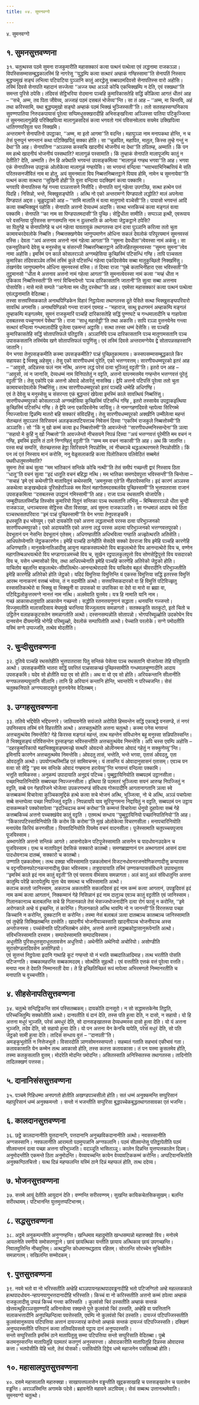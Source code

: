 ```yaml
---
title: ०४. सुमनवग्गो

---
```

४. सुमनवग्गो  


## १. सुमनसुत्तवण्णना

३१. चतुत्थस्स पठमे सुमना राजकुमारीति महासक्कारं कत्वा पत्थनं पत्थेत्वा एवं लद्धनामा राजकञ्ञा। विपस्सिसम्मासम्बुद्धकालस्मिं हि नागरेसु ‘‘युद्धम्पि कत्वा सत्थारं अम्हाकं गण्हिस्सामा’’ति सेनापतिं निस्साय बुद्धप्पमुखं सङ्घं लभित्वा पटिपाटिया पुञ्ञानि कातुं आरद्धेसु सब्बपठमदिवसो सेनापतिस्स वारो अहोसि। तस्मिं दिवसे सेनापति महादानं सज्जेत्वा ‘‘अज्ज यथा अञ्ञो कोचि एकभिक्खम्पि न देति, एवं रक्खथा’’ति समन्ता पुरिसे ठपेसि। तंदिवसं सेट्ठिभरिया रोदमाना पञ्चहि कुमारिकासतेहि सद्धिं कीळित्वा आगतं धीतरं आह – ‘‘सचे, अम्म, तव पिता जीवेय्य, अज्जाहं पठमं दसबलं भोजेय्य’’न्ति। सा तं आह – ‘‘अम्म, मा चिन्तयि, अहं तथा करिस्सामि, यथा बुद्धप्पमुखो सङ्घो अम्हाकं पठमं भिक्खं भुञ्जिस्सती’’ति। ततो सतसहस्सग्घनिकाय सुवण्णपातिया निरुदकपायासं पूरेत्वा सप्पिमधुसक्खरादीहि अभिसङ्खरित्वा अञ्ञिस्सा पातिया पटिकुज्जित्वा तं सुमनमालागुळेहि परिक्खिपित्वा मालागुळसदिसं कत्वा भगवतो गामं पविसनवेलाय सयमेव उक्खिपित्वा धातिगणपरिवुता घरा निक्खमि।  
अन्तरामग्गे सेनापतिनो उपट्ठाका, ‘‘अम्म, मा इतो आगमा’’ति वदन्ति। महापुञ्ञा नाम मनापकथा होन्ति, न च तेसं पुनप्पुनं भणन्तानं कथा पटिक्खिपितुं सक्का होति। सा ‘‘चूळपित, महापित, मातुल, किस्स तुम्हे गन्तुं न देथा’’ति आह। सेनापतिना ‘‘अञ्ञस्स कस्सचि खादनीयं भोजनीयं मा देथा’’ति ठपितम्ह, अम्माति। किं पन मम हत्थे खादनीयं भोजनीयं पस्सथाति? मालागुळं पस्सामाति। किं तुम्हाकं सेनापति मालापूजम्पि कातुं न देतीति? देति, अम्माति। तेन हि अपेथाति भगवन्तं उपसङ्कमित्वा ‘‘मालागुळं गण्हथ भगवा’’ति आह। भगवा एकं सेनापतिस्स उपट्ठाकं ओलोकेत्वा मालागुळं गण्हापेसि। सा भगवन्तं वन्दित्वा ‘‘भवाभवाभिनिब्बत्तियं मे सति परितस्सनजीवितं नाम मा होतु, अयं सुमनमाला विय निब्बत्तनिब्बत्तट्ठाने पियाव होमि, नामेन च सुमनायेवा’’ति पत्थनं कत्वा सत्थारा ‘‘सुखिनी होही’’ति वुत्ता वन्दित्वा पदक्खिणं कत्वा पक्कामि।  
भगवापि सेनापतिस्स गेहं गन्त्वा पञ्ञत्तासने निसीदि। सेनापति यागुं गहेत्वा उपगञ्छि, सत्था हत्थेन पत्तं पिदहि। निसिन्नो, भन्ते, भिक्खुसङ्घोति । अत्थि नो एको अन्तरामग्गे पिण्डपातो लद्धोति? मालं अपनेत्वा पिण्डपातं अद्दस। चूळुपट्ठाको आह – ‘‘सामि मालाति मं वत्वा मातुगामो वञ्चेसी’’ति। पायासो भगवन्तं आदिं कत्वा सब्बभिक्खूनं पहोसि। सेनापति अत्तनो देय्यधम्मं अदासि। सत्था भत्तकिच्चं कत्वा मङ्गलं वत्वा पक्कामि। सेनापति ‘‘का नाम सा पिण्डपातमदासी’’ति पुच्छि। सेट्ठिधीता सामीति। सप्पञ्ञा इत्थी, एवरूपाय घरे वसन्तिया पुरिसस्स सग्गसम्पत्ति नाम न दुल्लभाति कं आनेत्वा जेट्ठकट्ठाने ठपेसि?  
सा पितुगेहे च सेनापतिगेहे च धनं गहेत्वा यावतायुकं तथागतस्स दानं दत्वा पुञ्ञानि करित्वा ततो चुता कामावचरदेवलोके निब्बत्ति। निब्बत्तक्खणेयेव जाणुप्पमाणेन ओधिना सकलं देवलोकं परिपूरयमानं सुमनवस्सं वस्सि। देवता ‘‘अयं अत्तनाव अत्तनो नामं गहेत्वा आगता’’ति ‘‘सुमना देवधीता’’त्वेवस्सा नामं अकंसु। सा एकनवुतिकप्पे देवेसु च मनुस्सेसु च संसरन्ती निब्बत्तनिब्बत्तट्ठाने अविजहितसुमनवस्सा ‘‘सुमना सुमना’’त्वेव नामा अहोसि। इमस्मिं पन काले कोसलरञ्ञो अग्गमहेसिया कुच्छिस्मिं पटिसन्धिं गण्हि। तापि पञ्चसता कुमारिका तंदिवसञ्ञेव तस्मिं तस्मिं कुले पटिसन्धिं गहेत्वा एकदिवसेयेव सब्बा मातुकुच्छितो निक्खमिंसु। तंखणंयेव जाणुप्पमाणेन ओधिना सुमनवस्सं वस्सि। तं दिस्वा राजा ‘‘पुब्बे कताभिनीहारा एसा भविस्सती’’ति तुट्ठमानसो ‘‘धीता मे अत्तनाव अत्तनो नामं गहेत्वा आगता’’ति सुमनात्वेवस्सा नामं कत्वा ‘‘मय्हं धीता न एकिकाव निब्बत्तिस्सती’’ति नगरं विचिनापेन्तो ‘पञ्च दारिकासतानि जातानी’’ति सुत्वा सब्बा अत्तनाव पोसापेसि। मासे मासे सम्पते ‘‘आनेत्वा मम धीतु दस्सेथा’’ति आह। एवमेसा महासक्कारं कत्वा पत्थनं पत्थेत्वा एवंलद्धनामाति वेदितब्बा।  
तस्सा सत्तवस्सिककाले अनाथपिण्डिकेन विहारं निट्ठापेत्वा तथागतस्स दूते पेसिते सत्था भिक्खुसङ्घपरिवारो सावत्थिं अगमासि। अनाथपिण्डिको गन्त्वा राजानं एवमाह – ‘‘महाराज, सत्थु इधागमनं अम्हाकम्पि मङ्गलं तुम्हाकम्पि मङ्गलमेव, सुमनं राजकुमारिं पञ्चहि दारिकासतेहि सद्धिं पुण्णघटे च गन्धमालादीनि च गाहापेत्वा दसबलस्स पच्चुग्गमनं पेसेथा’’ति। राजा ‘‘साधु महासेट्ठी’’ति तथा अकासि। सापि रञ्ञा वुत्तनयेनेव गन्त्वा सत्थारं वन्दित्वा गन्धमालादीहि पूजेत्वा एकमन्तं अट्ठासि। सत्था तस्सा धम्मं देसेसि। सा पञ्चहि कुमारिकासतेहि सद्धिं सोतापत्तिफले पतिट्ठासि। अञ्ञानिपि पञ्च दारिकासतानि पञ्च मातुगामसतानि पञ्च उपासकसतानि तस्मिंयेव खणे सोतापत्तिफलं पापुणिंसु। एवं तस्मिं दिवसे अन्तरामग्गेयेव द्वे सोतापन्नसहस्सानि जातानि।  
येन भगवा तेनुपसङ्कमीति कस्मा उपसङ्कमीति? पञ्हं पुच्छितुकामताय। कस्सपसम्मासम्बुद्धकाले किर सहायका द्वे भिक्खू अहेसुम्। तेसु एको सारणीयधम्मं पूरेति, एको भत्तग्गवत्तम्। सारणीयधम्मपूरको इतरं आह – ‘‘आवुसो, अदिन्नस्स फलं नाम नत्थि, अत्तना लद्धं परेसं दत्वा भुञ्जितुं वट्टती’’ति। इतरो पन आह – ‘‘आवुसो, त्वं न जानासि, देय्यधम्मं नाम विनिपातेतुं न वट्टति, अत्तनो यापनमत्तमेव गण्हन्तेन भत्तग्गवत्तं पूरेतुं वट्टती’’ति। तेसु एकोपि एकं अत्तनो ओवादे ओतारेतुं नासक्खि। द्वेपि अत्तनो पटिपत्तिं पूरेत्वा ततो चुता कामावचरदेवलोके निब्बत्तिंसु। तत्थ सारणीयधम्मपूरको इतरं पञ्चहि धम्मेहि अधिगण्हि।  
एवं ते देवेसु च मनुस्सेसु च संसरन्ता एकं बुद्धन्तरं खेपेत्वा इमस्मिं काले सावत्थियं निब्बत्तिंसु। सारणीयधम्मपूरको कोसलरञ्ञो अग्गमहेसिया कुच्छिस्मिं पटिसन्धिं गण्हि , इतरो तस्सायेव उपट्ठाकइत्थिया कुच्छिस्मिं पटिसन्धिं गण्हि। ते द्वेपि जना एकदिवसेनेव जायिंसु। ते नामग्गहणदिवसे न्हापेत्वा सिरिगब्भे निपज्जापेत्वा द्विन्नम्पि मातरो बहि सक्कारं संविदहिंसु। तेसु सारणीयधम्मपूरको अक्खीनि उम्मीलेत्वा महन्तं सेतच्छत्तं सुपञ्ञत्तं सिरिसयनं अलङ्कतपटियत्तञ्च निवेसनं दिस्वा ‘‘एकस्मिं राजकुले निब्बत्तोस्मी’’ति अञ्ञासि। सो ‘‘किं नु खो कम्मं कत्वा इध निब्बत्तोस्मी’’ति आवज्जेन्तो ‘‘सारणीयधम्मनिस्सन्देना’’ति ञत्वा ‘‘सहायो मे कुहिं नु खो निब्बत्तो’’ति आवज्जेन्तो नीचसयने निपन्नं दिस्वा ‘‘अयं भत्तग्गवत्तं पूरेमीति मम वचनं न गण्हि, इमस्मिं इदानि तं ठाने निग्गण्हितुं वट्टती’’ति ‘‘सम्म मम वचनं नाकासी’’ति आह। अथ किं जातन्ति। पस्स मय्हं सम्पत्तिं, सेतच्छत्तस्स हेट्ठा सिरिसयने निपन्नोस्मि, त्वं नीचमञ्चे थद्धअत्थरणमत्ते निपन्नोसीति। किं पन त्वं एतं निस्साय मानं करोसि, ननु वेळुसलाकाहि कत्वा पिलोतिकाय पलिवेठितं सब्बमेतं पथवीधातुमत्तमेवाति?  
सुमना तेसं कथं सुत्वा ‘‘मम भातिकानं सन्तिके कोचि नत्थी’’ति तेसं समीपं गच्छन्ती द्वारं निस्साय ठिता ‘‘धातू’’ति वचनं सुत्वा ‘‘इदं धातूति वचनं बहिद्धा नत्थि। मम भातिका समणदेवपुत्ता भविस्सन्ती’’ति चिन्तेत्वा – ‘‘सचाहं ‘इमे एवं कथेन्ती’ति मातापितूनं कथेस्सामि, ‘अमनुस्सा एते’ति नीहरापेस्सन्ति। इदं कारणं अञ्ञस्स अकथेत्वा कङ्खच्छेदकं पुरिसहेरञ्ञिकं मम पितरं महागोतमदसबलंयेव पुच्छिस्सामी’’ति भुत्तपातरासा राजानं उपसङ्कमित्वा ‘‘दसबलस्स उपट्ठानं गमिस्सामी’’ति आह। राजा पञ्च रथसतानि योजापेसि। जम्बुदीपतलस्मिञ्हि तिस्सोव कुमारियो पितूनं सन्तिका पञ्च रथसतानि लभिंसु – बिम्बिसाररञ्ञो धीता चुन्दी राजकञ्ञा, धनञ्चयस्स सेट्ठिस्स धीता विसाखा, अयं सुमना राजकञ्ञाति। सा गन्धमालं आदाय रथे ठिता पञ्चरथसतपरिवारा ‘‘इमं पञ्हं पुच्छिस्सामी’’ति येन भगवा तेनुपसङ्कमि।  
इधस्सूति इध भवेय्युम्। एको दायकोति एको अत्तना लद्धलाभतो परस्स दत्वा परिभुञ्जनको सारणीयधम्मपूरको। एको अदायकोति एको अत्तना लद्धं परस्स अदत्वा परिभुञ्जनको भत्तग्गवत्तपूरको। देवभूतानं पन नेसन्ति देवभूतानं एतेसम्। अधिगण्हातीति अधिभवित्वा गण्हाति अज्झोत्थरति अतिसेति। आधिपतेय्येनाति जेट्ठककारणेन। इमेहि पञ्चहि ठानेहीति सेसदेवे सक्को देवराजा विय इमेहि पञ्चहि कारणेहि अधिगण्हाति। मानुसकेनातिआदीसु आयुना महाकस्सपत्थेरो विय बाकुलत्थेरो विय आनन्दत्थेरो विय च, वण्णेन महागतिम्बअभयत्थेरो विय भण्डागारअमच्चो विय च, सुखेन रट्ठपालकुलपुत्तो विय सोणसेट्ठिपुत्तो विय यसदारको विय च, यसेन धम्मासोको विय, तथा आधिपच्चेनाति इमेहि पञ्चहि कारणेहि अतिरेको जेट्ठको होति।  
याचितोव बहुलन्ति बाकुलत्थेर-सीवलित्थेर-आनन्दत्थेरादयो विय याचितोव बहुलं चीवरादीनि परिभुञ्जतीति इमेहि कारणेहि अतिरेको होति जेट्ठको। यदिदं विमुत्तिया विमुत्तिन्ति यं एकस्स विमुत्तिया सद्धिं इतरस्स विमुत्तिं आरब्भ नानाकरणं वत्तब्बं भवेय्य, तं न वदामीति अत्थो। सत्तवस्सिकदारको वा हि विमुत्तिं पटिविज्झतु वस्ससतिकत्थेरो वा भिक्खु वा भिक्खुनी वा उपासको वा उपासिका वा देवो वा मारो वा ब्रह्मा वा, पटिविद्धलोकुत्तरमग्गे नानत्तं नाम नत्थि। अलमेवाति युत्तमेव। यत्र हि नामाति यानि नाम।  
गच्छं आकासधातुयाति आकासेन गच्छन्तो। सद्धोति रतनत्तयगुणानं सद्धाता। थनयन्ति गज्जन्तो। विज्जुमालीति मालासदिसाय मेघमुखे चरन्तिया विज्जुलताय समन्नागतो। सतक्ककूति सतकूटो, इतो चितो च उट्ठितेन वलाहककूटसतेन समन्नागतोति अत्थो। दस्सनसम्पन्नोति सोतापन्नो। भोगपरिब्यूळ्होति उदकोघेन विय दानवसेन दीयमानेहि भोगेहि परिब्यूळ्हो, देवलोकं सम्पापितोति अत्थो। पेच्चाति परलोके। सग्गे पमोदतीति यस्मिं सग्गे उप्पज्जति, तत्थेव मोदतीति।  


## २. चुन्दीसुत्तवण्णना

३२. दुतिये पञ्चहि रथसतेहीति भुत्तपातरासा पितु सन्तिकं पेसेत्वा पञ्च रथसतानि योजापेत्वा तेहि परिवुताति अत्थो। उपसङ्कमीति भातरा सद्धिं पवत्तितं पञ्हसाकच्छं पुच्छिस्सामीति गन्धमालचुण्णादीनि आदाय उपसङ्कमि। यदेव सो होतीति यदा एव सो होति। अथ वा यो एव सो होति। अरियकन्तानि सीलानीति मग्गफलसम्पयुत्तानि सीलानि। तानि हि अरियानं कन्तानि होन्ति, भवन्तरेपि न परिच्चजन्ति। सेसं चतुक्कनिपाते अग्गप्पसादसुत्ते वुत्तनयेनेव वेदितब्बम्।  


## ३. उग्गहसुत्तवण्णना

३३. ततिये भद्दियेति भद्दियनगरे। जातियावनेति सयंजाते अरोपिते हिमवन्तेन सद्धिं एकाबद्धे वनसण्डे, तं नगरं उपनिस्साय तस्मिं वने विहरतीति अत्थो। अत्तचतुत्थोति अत्तना चतुत्थो। कस्मा पनेस भगवन्तं अत्तचतुत्थंयेव निमन्तेसि? गेहे किरस्स मङ्गलं महन्तं, तत्थ महन्तेन संविधानेन बहू मनुस्सा सन्निपतिस्सन्ति। ते भिक्खुसङ्घं परिविसन्तेन दुस्सङ्गहा भविस्सन्तीति अत्तचतुत्थंयेव निमन्तेसि। अपि चस्स एवम्पि अहोसि – ‘‘दहरकुमारिकायो महाभिक्खुसङ्घमज्झे सत्थरि ओवदन्ते ओलीनमना ओवादं गहेतुं न सक्कुणेय्यु’’न्ति। इमिनापि कारणेन अत्तचतुत्थमेव निमन्तेसि। ओवदतु तासं, भन्तेति, भन्ते भगवा, एतासं ओवदतु, एता ओवदतूति अत्थो। उपयोगत्थस्मिञ्हि एतं सामिवचनम्। यं तासन्ति यं ओवादानुसासनं एतासम्। एवञ्च पन वत्वा सो सेट्ठि ‘‘इमा मम सन्तिके ओवादं गण्हमाना हरायेय्यु’’न्ति भगवन्तं वन्दित्वा पक्कामि।  
भत्तूति सामिकस्स। अनुकम्पं उपादायाति अनुद्दयं पटिच्च। पुब्बुट्ठायिनियोति सब्बपठमं उट्ठानसीला। पच्छानिपातिनियोति सब्बपच्छा निपज्जनसीला। इत्थिया हि पठमतरं भुञ्जित्वा सयनं आरुय्ह निपज्जितुं न वट्टति, सब्बे पन गेहपरिजने भोजेत्वा उपकरणभण्डं संविधाय गोरूपादीनि आगतानागतानि ञत्वा स्वे कत्तब्बकम्मं विचारेत्वा कुञ्चिकामुद्दिकं हत्थे कत्वा सचे भोजनं अत्थि, भुञ्जित्वा, नो चे अत्थि, अञ्ञं पचापेत्वा सब्बे सन्तप्पेत्वा पच्छा निपज्जितुं वट्टति। निपन्नायपि याव सूरियुग्गमना निद्दायितुं न वट्टति, सब्बपठमं पन उट्ठाय दासकम्मकरे पक्कोसापेत्वा ‘‘इदञ्चिदञ्च कम्मं करोथा’’ति कम्मन्तं विचारेत्वा धेनुयो दुहापेत्वा सब्बं गेहे कत्तब्बकिच्चं अत्तनो पच्चक्खंयेव कातुं वट्टति । एतमत्थं सन्धाय ‘‘पुब्बुट्ठायिनियो पच्छानिपातिनियो’’ति आह। ‘‘किंकारपटिस्साविनियोति किं करोम किं करोमा’’ति मुखं ओलोकेत्वा विचरणसीला। मनापचारिनियोति मनापंयेव किरियं करणसीला। पियवादिनियोति पियमेव वचनं वादनसीला। पूजेस्सामाति चतुपच्चयपूजाय पूजयिस्साम।  
अब्भागतेति अत्तनो सन्तिकं आगते। आसनोदकेन पटिपूजेस्सामाति आसनेन च पादधोवनउदकेन च पूजयिस्साम। एत्थ च मातापितूनं देवसिकं सक्कारो कातब्बो। समणब्राह्मणानं पन अब्भागतानं आसनं दत्वा पादधोवनञ्च दातब्बं, सक्कारो च कातब्बो।  
उण्णाति एळकलोमम्। तत्थ दक्खा भविस्सामाति एळकलोमानं विजटनधोवनरजनवेणिकरणादीसु कप्पासस्स च वट्टनपिसनफोटनकन्तनादीसु छेका भविस्साम। तत्रुपायायाति तस्मिं उण्णाकप्पाससंविधाने उपायभूताय ‘‘इमस्मिं काले इदं नाम कातुं वट्टती’’ति एवं पवत्ताय वीमंसाय समन्नागता। अलं कातुं अलं संविधातुन्ति अत्तना कातुम्पि परेहि कारापेतुम्पि युत्ता चेव समत्था च भविस्सामाति अत्थो।  
कतञ्च कततो जानिस्साम, अकतञ्च अकततोति सकलदिवसं इदं नाम कम्मं कत्वा आगतानं, उपड्ढदिवसं इदं नाम कम्मं कत्वा आगतानं, निक्कम्मानं गेहे निसिन्नानं इदं नाम दातुञ्च एवञ्च कातुं वट्टतीति एवं जानिस्साम। गिलानकानञ्च बलाबलन्ति सचे हि गिलानकाले तेसं भेसज्जभोजनादीनि दत्वा रोगं फासुं न करोन्ति, ‘‘इमे अरोगकाले अम्हे यं इच्छन्ति, तं कारेन्ति। गिलानकाले अत्थि भावम्पि नो न जानन्ती’’ति विरत्तरूपा पच्छा किच्चानि न करोन्ति, दुक्कटानि वा करोन्ति। तस्मा नेसं बलाबलं ञत्वा दातब्बञ्च कातब्बञ्च जानिस्सामाति एवं तुम्हेहि सिक्खितब्बन्ति दस्सेति। खादनीयं भोजनीयञ्चस्साति खादनीयञ्च भोजनीयञ्च अस्स अन्तोजनस्स। पच्चंसेनाति पटिलभितब्बेन अंसेन, अत्तनो अत्तनो लद्धब्बकोट्ठासानुरूपेनाति अत्थो। संविभजिस्सामाति दस्साम। सम्पादेस्सामाति सम्पादयिस्साम।  
अधुत्तीति पुरिसधुत्तसुराधुत्ततावसेन अधुत्तियो। अथेनीति अथेनियो अचोरियो। असोण्डीति सुरासोण्डतादिवसेन असोण्डियो।  
एवं सुत्तन्तं निट्ठपेत्वा इदानि गाथाहि कूटं गण्हन्तो यो नं भरति सब्बदातिआदिमाह। तत्थ भरतीति पोसति पटिजग्गति। सब्बकामहरन्ति सब्बकामददम्। सोत्थीति सुइत्थी। एवं वत्ततीति एत्तकं वत्तं पूरेत्वा वत्तति। मनापा नाम ते देवाति निम्मानरती देवा। ते हि इच्छितिच्छितं रूपं मापेत्वा अभिरमणतो निम्मानरतीति च मनापाति च वुच्चन्तीति।  


## ४. सीहसेनापतिसुत्तवण्णना

३४. चतुत्थे सन्दिट्ठिकन्ति सामं पस्सितब्बकम्। दायकोति दानसूरो। न सो सद्धामत्तकेनेव तिट्ठति, परिच्चजितुम्पि सक्कोतीति अत्थो। दानपतीति यं दानं देति, तस्स पति हुत्वा देति, न दासो, न सहायो। यो हि अत्तना मधुरं भुञ्जति, परेसं अमधुरं देति, सो दानसङ्खातस्स देय्यधम्मस्स दासो हुत्वा देति। यो यं अत्तना भुञ्जति, तदेव देति, सो सहायो हुत्वा देति। यो पन अत्तना येन केनचि यापेति, परेसं मधुरं देति, सो पति जेट्ठको सामी हुत्वा देति। तादिसं सन्धाय वुत्तं – ‘‘दानपती’’ति।  
अमङ्कुभूतोति न नित्तेजभूतो। विसारदोति ञाणसोमनस्सप्पत्तो। सहब्यतं गताति सहभावं एकीभावं गता। कतावकासाति येन कम्मेन तत्थ अवकासो होति, तस्स कतत्ता कतावकासा। तं पन यस्मा कुसलमेव होति, तस्मा कतकुसलाति वुत्तम्। मोदरेति मोदन्ति पमोदन्ति। असितस्साति अनिस्सितस्स तथागतस्स। तादिनोति तादिलक्खणं पत्तस्स।  


## ५. दानानिसंससुत्तवण्णना

३५. पञ्चमे गिहिधम्मा अनपगतो होतीति अखण्डपञ्चसीलो होति। सतं धम्मं अनुक्कमन्ति सप्पुरिसानं महापुरिसानं धम्मं अनुक्कमन्तो । सन्तो नं भजन्तीति सप्पुरिसा बुद्धपच्चेकबुद्धतथागतसावका एतं भजन्ति।  


## ६. कालदानसुत्तवण्णना

३६. छट्ठे कालदानानीति युत्तदानानि, पत्तदानानि अनुच्छविकदानानीति अत्थो। नवसस्सानीति अग्गसस्सानि। नवफलानीति आरामतो पठमुप्पन्नानि अग्गफलानि। पठमं सीलवन्तेसु पतिट्ठापेतीति पठमं सीलवन्तानं दत्वा पच्छा अत्तना परिभुञ्जति। वदञ्ञूति भासितञ्ञू। कालेन दिन्नन्ति युत्तप्पत्तकालेन दिन्नम्। अनुमोदन्तीति एकमन्ते ठिता अनुमोदन्ति। वेय्यावच्चन्ति कायेन वेय्यावटिककम्मं करोन्ति। अप्पटिवानचित्तोति अनुक्कण्ठितचित्तो। यत्थ दिन्नं महप्फलन्ति यस्मिं ठाने दिन्नं महप्फलं होति, तत्थ ददेय्य।  


## ७. भोजनसुत्तवण्णना

३७. सत्तमे आयुं देतीति आयुदानं देति। वण्णन्ति सरीरवण्णम्। सुखन्ति कायिकचेतसिकसुखम्। बलन्ति सरीरथामम्। पटिभानन्ति युत्तमुत्तप्पटिभानम्।  


## ८. सद्धसुत्तवण्णना

३८. अट्ठमे अनुकम्पन्तीति अनुग्गण्हन्ति। खन्धिमाव महादुमोति खन्धसम्पन्नो महारुक्खो विय। मनोरमे आयतनेति रमणीये समोसरणट्ठाने। छायं छायत्थिका यन्तीति छायाय अत्थिकाव छायं उपगच्छन्ति। निवातवुत्तिन्ति नीचवुत्तिम्। अत्थद्धन्ति कोधमानथद्धताय रहितम्। सोरतन्ति सोरच्चेन सुचिसीलेन समन्नागतम्। सखिलन्ति सम्मोदकम्।  


## ९. पुत्तसुत्तवण्णना

३९. नवमे भतो वा नो भरिस्सतीति अम्हेहि थञ्ञपायनहत्थपादवड्ढनादीहि भतो पटिजग्गितो अम्हे महल्लककाले हत्थपादधोवन-न्हापनयागुभत्तदानादीहि भरिस्सति। किच्चं वा नो करिस्सतीति अत्तनो कम्मं ठपेत्वा अम्हाकं राजकुलादीसु उप्पन्नं किच्चं गन्त्वा करिस्सति । कुलवंसो चिरं ठस्सतीति अम्हाकं सन्तकं खेत्तवत्थुहिरञ्ञसुवण्णादिं अविनासेत्वा रक्खन्ते पुत्ते कुलवंसो चिरं ठस्सति, अम्हेहि वा पवत्तितानि सलाकभत्तादीनि अनुपच्छिन्दित्वा पवत्तेस्सति, एवम्पि नो कुलवंसो चिरं ठस्सति। दायज्जं पटिपज्जिस्सतीति कुलवंसानुरूपाय पटिपत्तिया अत्तानं दायज्जारहं करोन्तो अम्हाकं सन्तकं दायज्जं पटिपज्जिस्सति। दक्खिणं अनुप्पदस्सतीति पत्तिदानं कत्वा ततियदिवसतो पट्ठाय दानं अनुप्पदस्सति।  
सन्तो सप्पुरिसाति इमस्मिं ठाने मातापितूसु सम्मा पटिपत्तिया सन्तो सप्पुरिसाति वेदितब्बा। पुब्बे कतमनुस्सरन्ति मातापितूहि पठमतरं कतगुणं अनुस्सरन्ता। ओवादकारीति मातापितूहि दिन्नस्स ओवादस्स कत्ता। भतपोसीति येहि भतो, तेसं पोसको। पसंसियोति दिट्ठेव धम्मे महाजनेन पसंसितब्बो होति।  


## १०. महासालपुत्तसुत्तवण्णना

४०. दसमे महासालाति महारुक्खा। साखापत्तपलासेन वड्ढन्तीति खुद्दकसाखाहि च पत्तसङ्खातेन च पलासेन वड्ढन्ति। अरञ्ञस्मिन्ति अगामके पदेसे। ब्रहावनेति महावने अटवियम्। सेसं सब्बत्थ उत्तानत्थमेवाति।  
सुमनवग्गो चतुत्थो।  